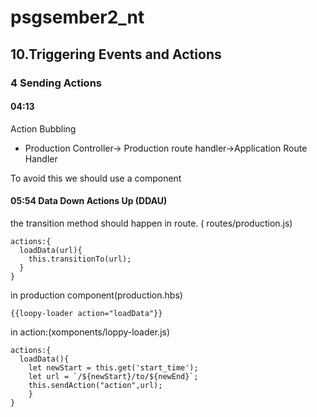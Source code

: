 # psgsember2_nt
## 10.Triggering Events and Actions
### 4 Sending Actions
#### 04:13
Action Bubbling
- Production Controller-> Production route handler->Application Route Handler  


To avoid this we should use a component

#### 05:54 Data Down Actions Up (DDAU)
the transition method should happen in route. ( routes/production.js)
```
actions:{
  loadData(url){
    this.transitionTo(url);
  }
}
```
in production component(production.hbs)
```
{{loopy-loader action="loadData"}}
```
in action:(xomponents/loppy-loader.js)
```
actions:{
  loadData(){
    let newStart = this.get('start_time');
    let url = `/${newStart}/to/${newEnd}`;
    this.sendAction("action",url);
    }
}
```
